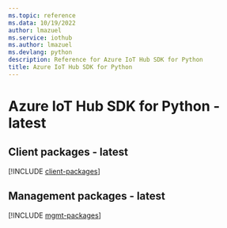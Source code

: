 ```yaml
---
ms.topic: reference
ms.data: 10/19/2022
author: lmazuel
ms.service: iothub
ms.author: lmazuel
ms.devlang: python
description: Reference for Azure IoT Hub SDK for Python
title: Azure IoT Hub SDK for Python
---
```

# Azure IoT Hub SDK for Python - latest

## Client packages - latest
[!INCLUDE [client-packages](iot-hub-client-index.md)]
## Management packages - latest
[!INCLUDE [mgmt-packages](iot-hub-mgmt-index.md)]